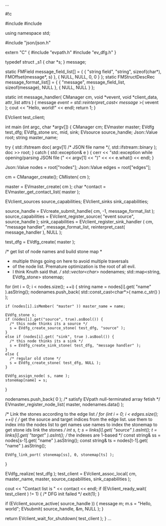 
...

#!c

#include <fstream>
#include <exception>

using namespace std;

#include "json/json.h"

extern "C" {
#include "evpath.h"
#include "ev_dfg.h"
}

typedef struct _s1 {
  char *s;
} message;

static FMField message_field_list[] =
  {
    { "string field", "string", sizeof(char*), FMOffset(message*, s) },
    { NULL, NULL, 0, 0 }
  };
static FMStructDescRec message_format_list[] =
  {
    { "message", message_field_list, sizeof(message), NULL },
    { NULL, NULL }
  };


static int
message_handler( CManager cm, void *vevent, void *client_data, attr_list attrs )
{
  message *event = std::reinterpret_cast< message* >( vevent );
  cout << "Hello, world!" << endl;
  return 1;
}
  
EVclient test_client;

int main (int argc, char *argv[])
{
  CManager cm;
  EVmaster master;
  EVdfg test_dfg;
  EVdfg_stone src, mid, sink;
  EVsource source_handle;
  Json::Value root;
  string master_name;
  
  try {
    std::ifstream doc( argv[1] /* JSON file name */, std::ifstream::binary );
    doc >> root;
  }
  catch ( std::exception& e ) {
    cerr << "std::exception while opening/parsing JSON file (" << argv[1] << ")" <<
	 << e.what()
	 << endl;
  }
    
  Json::Value nodes = root["nodes"];
  Json::Value edges = root["edges"];
  
  cm = CManager_create();
  CMlisten( cm );

  master = EVmaster_create( cm );
  char *contact = EVmaster_get_contact_list( master );

  EVclient_sources source_capabilities;
  EVclient_sinks sink_capabilities;

  source_handle = EVcreate_submit_handle( cm, -1, message_format_list );
  source_capabilities = EVclient_register_source( "event source", source_handle );
  sink_capabilities = EVclient_register_sink_handler
    ( cm, "message handler", message_format_list,
      reinterpret_cast<EVSimpleHandlerFunc>( message_handler ), NULL );

  test_dfg = EVdfg_create( master );
  
  /* get list of node names and build stone map 
   * 
   * multiple things going on here to avoid multiple traversals
   * of the node list. Premature optimization is the root of all evil.
   * I think Knuth said that.
   */
  std::vector<char*> nodenames;
  std::map<string, EVdfg_stone> stonemap;
  
  for (int i = 0; i < nodes.size(); ++i) {
    string name = nodes[i].get( "name" ).asString();
    nodenames.push_back( std::const_cast<char*>( name.c_str() ) );

    if (nodes[i].isMember( "master" )) master_name = name;

    EVdfg_stone s;
    if (nodes[i].get("source", true).asBool()) {
      /* this node thinks its a source */
      s = EVdfg_create_source_stone( test_dfg, "source" );
    }
    else if (nodes[i].get( "sink", true ).asBool()) {
      /* this node thinks its a sink */
      s = EVdfg_create_sink_stone( test_dfg, "message handler" );
    }
    else {
      /* regular old stone */
      s = EVdfg_create_stone( test_dfg, NULL );
    }

    EVdfg_assign_node( s, name );
    stonemap[name] = s;
  }

  nodenames.push_back( 0 ); /* satisfy EVpath null-terminated array fetish */
  EVmaster_register_node_list( master, nodenames.data() );

  /* Link the stones according to the edge list */
  for (int i = 0; i < edges.size(); ++i) {
    /* 
       get the source and target indices from the edge list.
       use them to index into the nodes list to get names
       use names to index the stonemap to get stone ids
       link the stones
    */
    int s, t;
    s = links[i].get( "source" ).asInt();
    t = links[i].get( "target" ).asInt();
    /* the indexes are 1-based */
    const string& ss = nodes[s-1].get( "name" ).asString();
    const string& ts = nodes[t-1].get( "name" ).asString();

    EVdfg_link_port( stonemap[ss], 0, stonemap[ts] );
  }

  EVdfg_realize( test_dfg );
  test_client =
    EVclient_assoc_local( cm, master_name, master, source_capabilities, sink_capabilities );

  cout << "Contact list is " << contact << endl;
  if (EVclient_ready_wait( test_client ) != 1) {
    /* DFG init failed */
    exit(1);
  }

  if (EVclient_source_active( source_handle )) {
    message m;
    m.s = "Hello, world";
    EVsubmit( source_handle, &m, NULL );
  }

  return EVclient_wait_for_shutdown( test_client );
}
...  







